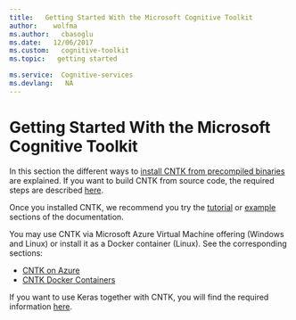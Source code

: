 ```yaml
---
title:   Getting Started With the Microsoft Cognitive Toolkit
author:    wolfma
ms.author:   cbasoglu
ms.date:   12/06/2017
ms.custom:   cognitive-toolkit
ms.topic:   getting started

ms.service:  Cognitive-services
ms.devlang:   NA
---
```

# Getting Started With the Microsoft Cognitive Toolkit

In this section the different ways to [install CNTK from precompiled binaries](./Setup-CNTK-on-your-machine.md) are explained. If you want to build CNTK from source code, the required steps are described [here](./Setup-CNTK-from-source.md).

Once you installed CNTK, we recommend you try the [tutorial](./Tutorials.md) or [example](./Examples.md) sections of the documentation.

You may use CNTK via Microsoft Azure Virtual Machine offering (Windows and Linux) or install it as a Docker container (Linux). See the corresponding sections:

* [CNTK on Azure](./CNTK-on-Azure.md)
* [CNTK Docker Containers](./CNTK-Docker-Containers.md)

If you want to use Keras together with CNTK, you will find the required information [here](./Using-CNTK-with-Keras.md).

